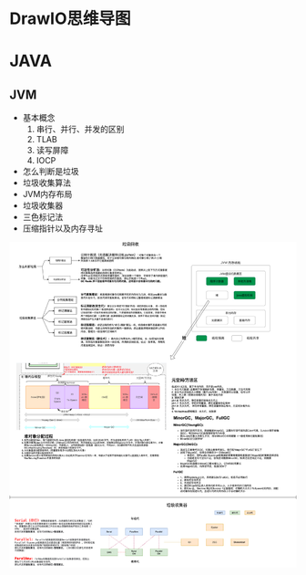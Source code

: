 

# DrawIO思维导图

# JAVA

## JVM
+ 基本概念
	1. 串行、并行、并发的区别
	2. TLAB
	3. 读写屏障
	4. IOCP
+ 怎么判断是垃圾
+ 垃圾收集算法
+ JVM内存布局
+ 垃圾收集器
+ 三色标记法
+ 压缩指针以及内存寻址

![垃圾回收](./java/jvm/垃圾回收.png)



